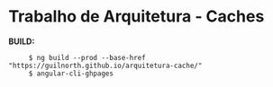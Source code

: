 # Trabalho de Arquitetura - Caches


**BUILD:** 

         $ ng build --prod --base-href "https://guilnorth.github.io/arquitetura-cache/"
         $ angular-cli-ghpages


